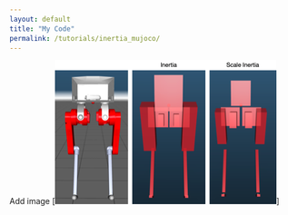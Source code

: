 ```yaml
---
layout: default
title: "My Code"
permalink: /tutorials/inertia_mujoco/
---
```


Add image
[![Inertia vs. Scaled Inertia in MuJoCo](inertia.png)]